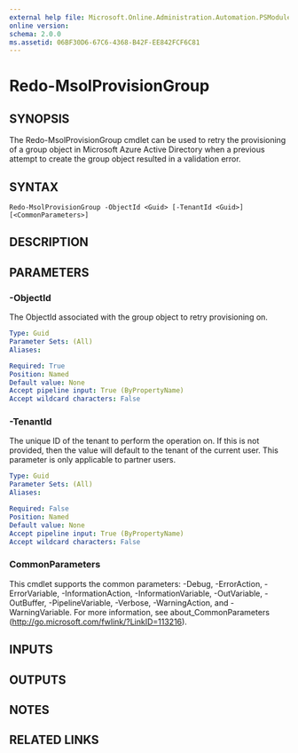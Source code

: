 ```yaml
---
external help file: Microsoft.Online.Administration.Automation.PSModule.dll-Help.xml
online version: 
schema: 2.0.0
ms.assetid: 06BF30D6-67C6-4368-B42F-EE842FCF6C81
---
```


# Redo-MsolProvisionGroup

## SYNOPSIS
The Redo-MsolProvisionGroup cmdlet can be used to retry the provisioning of a group object in Microsoft Azure Active Directory when a previous attempt to create the group object resulted in a validation error.

## SYNTAX

```
Redo-MsolProvisionGroup -ObjectId <Guid> [-TenantId <Guid>] [<CommonParameters>]
```

## DESCRIPTION

## PARAMETERS

### -ObjectId
The ObjectId associated with the group object to retry provisioning on.

```yaml
Type: Guid
Parameter Sets: (All)
Aliases: 

Required: True
Position: Named
Default value: None
Accept pipeline input: True (ByPropertyName)
Accept wildcard characters: False
```

### -TenantId
The unique ID of the tenant to perform the operation on.
If this is not provided, then the value will default to the tenant of the current user.
This parameter is only applicable to partner users.

```yaml
Type: Guid
Parameter Sets: (All)
Aliases: 

Required: False
Position: Named
Default value: None
Accept pipeline input: True (ByPropertyName)
Accept wildcard characters: False
```

### CommonParameters
This cmdlet supports the common parameters: -Debug, -ErrorAction, -ErrorVariable, -InformationAction, -InformationVariable, -OutVariable, -OutBuffer, -PipelineVariable, -Verbose, -WarningAction, and -WarningVariable. For more information, see about_CommonParameters (http://go.microsoft.com/fwlink/?LinkID=113216).

## INPUTS

## OUTPUTS

## NOTES

## RELATED LINKS


